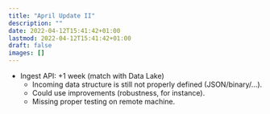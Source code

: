 ```yaml
---
title: "April Update II"
description: ""
date: 2022-04-12T15:41:42+01:00
lastmod: 2022-04-12T15:41:42+01:00
draft: false
images: []
---
```


- Ingest API: +1 week (match with Data Lake)
    - Incoming data structure is still not properly defined (JSON/binary/...).
    - Could use improvements (robustness, for instance).
    - Missing proper testing on remote machine.
